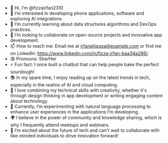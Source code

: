 - 👋 Hi, I’m @fizzairfan2310  
- 👀 I’m interested in developing phone applications, software and exploring AI integrations.  
- 🌱 I’m currently learning about data structures algorithms and DevOps practices.  
- 💞️ I’m looking to collaborate on open-source projects and innovative app development.  
- 📫 How to reach me: Email me at irfanaliipqsa@example.com or find me on LinkedIn: https://www.linkedin.com/in/fizza-irfan-baa34a286/.  
- 😄 Pronouns: She/Her 
- ⚡ Fun fact: I once built a chatbot that can help people bake the perfect sourdough!
- 📚 In my spare time, I enjoy reading up on the latest trends in tech, especially in the realms of AI and cloud computing.  
- 🎨 I love combining my technical skills with creativity, whether it's through design thinking in app development or writing engaging content about technology.  
- 🤖 Currently, I’m experimenting with natural language processing to enhance user experiences in the applications I’m developing.  
- 🌍 I believe in the power of community and knowledge sharing, which is why I frequently attend meetups and webinars.  
- 🎉 I’m excited about the future of tech and can't wait to collaborate with like-minded individuals to drive innovation forward!
